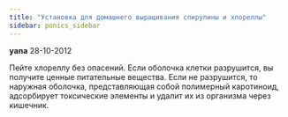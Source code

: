 ```yaml
---
title: "Установка для домашнего выращивания спирулины и хлореллы"
sidebar: ponics_sidebar
---
```


**yana** 28-10-2012

Пейте хлореллу без опасений. Если оболочка клетки разрушится, вы получите ценные питательные вещества. Если не разрушится, то наружная оболочка, представляющая собой полимерный каротиноид, адсорбирует токсические элементы и удалит их из организма через кишечник. 


